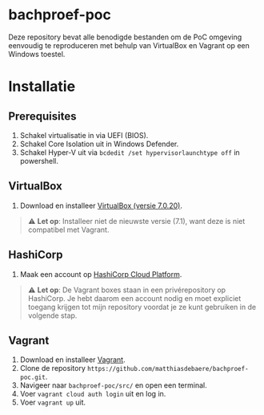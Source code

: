 # bachproef-poc
Deze repository bevat alle benodigde bestanden om de PoC omgeving eenvoudig te reproduceren met behulp van VirtualBox en Vagrant op een Windows toestel.

# Installatie
## Prerequisites
1. Schakel virtualisatie in via UEFI (BIOS).  
2. Schakel Core Isolation uit in Windows Defender.
3. Schakel Hyper-V uit via `bcdedit /set hypervisorlaunchtype off` in powershell.

## VirtualBox    
1. Download en installeer [VirtualBox (versie 7.0.20)](https://www.virtualbox.org/wiki/Download_Old_Builds_7_0).
> ⚠️ **Let op**: Installeer niet de nieuwste versie (7.1), want deze is niet compatibel met Vagrant.

## HashiCorp
1. Maak een account op [HashiCorp Cloud Platform](https://portal.cloud.hashicorp.com/sign-up).
> ⚠️ **Let op**: De Vagrant boxes staan in een privérepository op HashiCorp. Je hebt daarom een account nodig en moet expliciet toegang krijgen tot mijn repository voordat je ze kunt gebruiken in de volgende stap.  

## Vagrant  
1. Download en installeer [Vagrant](https://www.vagrantup.com/).
2. Clone de repository `https://github.com/matthiasdebaere/bachproef-poc.git`.
3. Navigeer naar `bachproef-poc/src/` en open een terminal.
4. Voer `vagrant cloud auth login` uit en log in.
6. Voer `vagrant up` uit.  
